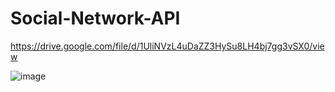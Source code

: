 # Social-Network-API
https://drive.google.com/file/d/1UliNVzL4uDaZZ3HySu8LH4bj7gg3vSX0/view


![image](https://user-images.githubusercontent.com/91172337/156904029-ad942274-e702-4e97-b346-70122eee1565.png)
